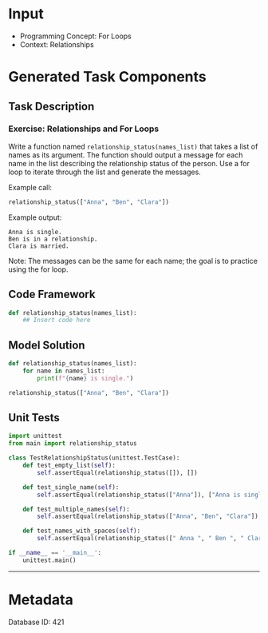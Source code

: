 # Input
- Programming Concept: For Loops
- Context: Relationships

# Generated Task Components
## Task Description
### Exercise: Relationships and For Loops

Write a function named `relationship_status(names_list)` that takes a list of names as its argument. The function should output a message for each name in the list describing the relationship status of the person. Use a for loop to iterate through the list and generate the messages.

Example call:
```python
relationship_status(["Anna", "Ben", "Clara"])
```

Example output:
```
Anna is single.
Ben is in a relationship.
Clara is married.
```

Note: The messages can be the same for each name; the goal is to practice using the for loop.

## Code Framework
```python
def relationship_status(names_list):
    ## Insert code here
```

## Model Solution
```python
def relationship_status(names_list):
    for name in names_list:
        print(f"{name} is single.")

relationship_status(["Anna", "Ben", "Clara"])
```

## Unit Tests
```python
import unittest
from main import relationship_status

class TestRelationshipStatus(unittest.TestCase):
    def test_empty_list(self):
        self.assertEqual(relationship_status([]), [])

    def test_single_name(self):
        self.assertEqual(relationship_status(["Anna"]), ["Anna is single."])

    def test_multiple_names(self):
        self.assertEqual(relationship_status(["Anna", "Ben", "Clara"]), ["Anna is single.", "Ben is single.", "Clara is single."])

    def test_names_with_spaces(self):
        self.assertEqual(relationship_status([" Anna ", " Ben ", " Clara "]), [" Anna  is single.", " Ben  is single.", " Clara  is single."])

if __name__ == '__main__':
    unittest.main()
```
___
# Metadata
Database ID: 421
